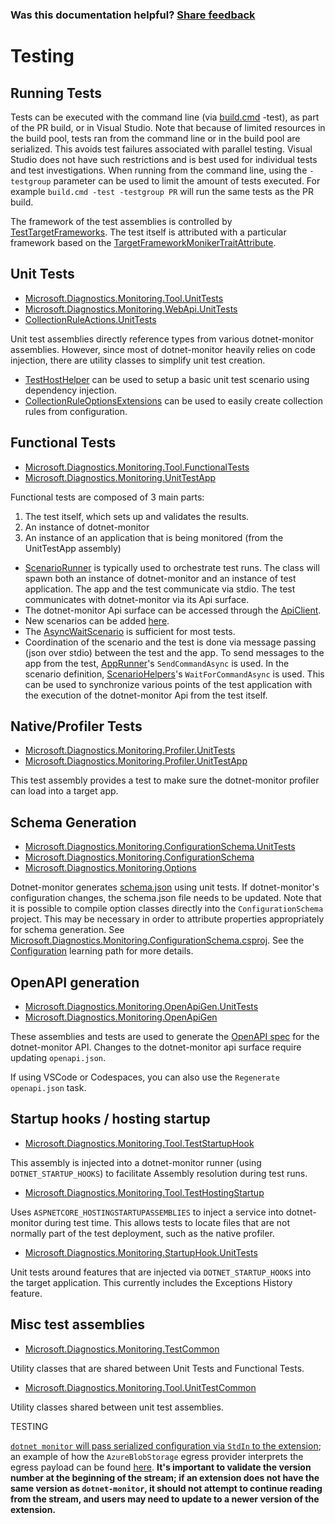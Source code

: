 
### Was this documentation helpful? [Share feedback](https://www.research.net/r/DGDQWXH?src=documentation%2FlearningPath%2Ftesting)

# Testing

## Running Tests

Tests can be executed with the command line (via [build.cmd](../../Build.cmd) -test), as part of the PR build, or in Visual Studio. Note that because of limited resources in the build pool, tests ran from the command line or in the build pool are serialized. This avoids test failures associated with parallel testing. Visual Studio does not have such restrictions and is best used for individual tests and test investigations. When running from the command line, using the `-testgroup` parameter can be used to limit the amount of tests executed. For example `build.cmd -test -testgroup PR` will run the same tests as the PR build.

The framework of the test assemblies is controlled by [TestTargetFrameworks](https://github.com/dotnet/dotnet-monitor/blob/17b1017f72086c874079f7c27f63e270e73b975f/eng/Versions.props). The test itself is attributed with a particular framework based on the [TargetFrameworkMonikerTraitAttribute](https://github.com/dotnet/dotnet-monitor/blob/17b1017f72086c874079f7c27f63e270e73b975f/src/Tests/Microsoft.Diagnostics.Monitoring.TestCommon/TargetFrameworkMonikerTraitAttribute.cs).

## Unit Tests

- [Microsoft.Diagnostics.Monitoring.Tool.UnitTests](https://github.com/dotnet/dotnet-monitor/blob/17b1017f72086c874079f7c27f63e270e73b975f/src/Tests/Microsoft.Diagnostics.Monitoring.Tool.UnitTests)
- [Microsoft.Diagnostics.Monitoring.WebApi.UnitTests](https://github.com/dotnet/dotnet-monitor/blob/17b1017f72086c874079f7c27f63e270e73b975f/src/Tests/Microsoft.Diagnostics.Monitoring.WebApi.UnitTests/)
- [CollectionRuleActions.UnitTests](https://github.com/dotnet/dotnet-monitor/blob/17b1017f72086c874079f7c27f63e270e73b975f/src/Tests/CollectionRuleActions.UnitTests/)

Unit test assemblies directly reference types from various dotnet-monitor assemblies. However, since most of dotnet-monitor heavily relies on code injection, there are utility classes to simplify unit test creation. 

- [TestHostHelper](https://github.com/dotnet/dotnet-monitor/blob/17b1017f72086c874079f7c27f63e270e73b975f/src/Tests/Microsoft.Diagnostics.Monitoring.Tool.UnitTestCommon/TestHostHelper.cs) can be used to setup a basic unit test scenario using dependency injection.
- [CollectionRuleOptionsExtensions](https://github.com/dotnet/dotnet-monitor/blob/17b1017f72086c874079f7c27f63e270e73b975f/src/Tests/Microsoft.Diagnostics.Monitoring.Tool.UnitTestCommon/Options/CollectionRuleOptionsExtensions.cs) can be used to easily create collection rules from configuration.

## Functional Tests

- [Microsoft.Diagnostics.Monitoring.Tool.FunctionalTests](https://github.com/dotnet/dotnet-monitor/blob/17b1017f72086c874079f7c27f63e270e73b975f/src/Tests/Microsoft.Diagnostics.Monitoring.Tool.FunctionalTests)
- [Microsoft.Diagnostics.Monitoring.UnitTestApp](https://github.com/dotnet/dotnet-monitor/blob/17b1017f72086c874079f7c27f63e270e73b975f/src/Tests/Microsoft.Diagnostics.Monitoring.UnitTestApp/)

Functional tests are composed of 3 main parts:
1. The test itself, which sets up and validates the results.
1. An instance of dotnet-monitor
1. An instance of an application that is being monitored (from the UnitTestApp assembly)

* [ScenarioRunner](https://github.com/dotnet/dotnet-monitor/blob/17b1017f72086c874079f7c27f63e270e73b975f/src/Tests/Microsoft.Diagnostics.Monitoring.Tool.FunctionalTests/Runners/ScenarioRunner.cs) is typically used to orchestrate test runs. The class will spawn both an instance of dotnet-monitor and an instance of test application. The app and the test communicate via stdio. The test communicates with dotnet-monitor via its Api surface.
* The dotnet-monitor Api surface can be accessed through the [ApiClient](https://github.com/dotnet/dotnet-monitor/blob/17b1017f72086c874079f7c27f63e270e73b975f/src/Tests/Microsoft.Diagnostics.Monitoring.Tool.FunctionalTests/HttpApi/ApiClient.cs).
* New scenarios can be added [here](https://github.com/dotnet/dotnet-monitor/blob/17b1017f72086c874079f7c27f63e270e73b975f/src/Tests/Microsoft.Diagnostics.Monitoring.UnitTestApp/Scenarios/).
* The [AsyncWaitScenario](https://github.com/dotnet/dotnet-monitor/blob/17b1017f72086c874079f7c27f63e270e73b975f/src/Tests/Microsoft.Diagnostics.Monitoring.UnitTestApp/Scenarios/AsyncWaitScenario.cs) is sufficient for most tests.
* Coordination of the scenario and the test is done via message passing (json over stdio) between the test and the app. To send messages to the app from the test, [AppRunner](https://github.com/dotnet/dotnet-monitor/blob/17b1017f72086c874079f7c27f63e270e73b975f/src/Tests/Microsoft.Diagnostics.Monitoring.TestCommon/Runners/AppRunner.cs)'s `SendCommandAsync` is used. In the scenario definition, [ScenarioHelpers](https://github.com/dotnet/dotnet-monitor/blob/17b1017f72086c874079f7c27f63e270e73b975f/src/Tests/Microsoft.Diagnostics.Monitoring.UnitTestApp/ScenarioHelpers.cs)'s `WaitForCommandAsync` is used. This can be used to synchronize various points of the test application with the execution of the dotnet-monitor Api from the test itself.

## Native/Profiler Tests

- [Microsoft.Diagnostics.Monitoring.Profiler.UnitTests](https://github.com/dotnet/dotnet-monitor/blob/17b1017f72086c874079f7c27f63e270e73b975f/src/Tests/Microsoft.Diagnostics.Monitoring.Profiler.UnitTests/)
- [Microsoft.Diagnostics.Monitoring.Profiler.UnitTestApp](https://github.com/dotnet/dotnet-monitor/blob/17b1017f72086c874079f7c27f63e270e73b975f/src/Tests/Microsoft.Diagnostics.Monitoring.Profiler.UnitTestApp/)

This test assembly provides a test to make sure the dotnet-monitor profiler can load into a target app.

## Schema Generation

- [Microsoft.Diagnostics.Monitoring.ConfigurationSchema.UnitTests](https://github.com/dotnet/dotnet-monitor/blob/17b1017f72086c874079f7c27f63e270e73b975f/src/Tests/Microsoft.Diagnostics.Monitoring.ConfigurationSchema.UnitTests/)
- [Microsoft.Diagnostics.Monitoring.ConfigurationSchema](https://github.com/dotnet/dotnet-monitor/blob/17b1017f72086c874079f7c27f63e270e73b975f/src/Tests/Microsoft.Diagnostics.Monitoring.ConfigurationSchema/)
- [Microsoft.Diagnostics.Monitoring.Options](https://github.com/dotnet/dotnet-monitor/blob/17b1017f72086c874079f7c27f63e270e73b975f/src/Microsoft.Diagnostics.Monitoring.Options)

Dotnet-monitor generates [schema.json](https://github.com/dotnet/dotnet-monitor/blob/17b1017f72086c874079f7c27f63e270e73b975f/documentation/schema.json) using unit tests. If dotnet-monitor's configuration changes, the schema.json file needs to be updated.
Note that it is possible to compile option classes directly into the `ConfigurationSchema` project. This may be necessary in order to attribute properties appropriately for schema generation. See [Microsoft.Diagnostics.Monitoring.ConfigurationSchema.csproj](https://github.com/dotnet/dotnet-monitor/blob/17b1017f72086c874079f7c27f63e270e73b975f/src/Tests/Microsoft.Diagnostics.Monitoring.ConfigurationSchema/Microsoft.Diagnostics.Monitoring.ConfigurationSchema.csproj). See the [Configuration](./configuration.md#how-configuration-works) learning path for more details.

## OpenAPI generation

- [Microsoft.Diagnostics.Monitoring.OpenApiGen.UnitTests](https://github.com/dotnet/dotnet-monitor/blob/17b1017f72086c874079f7c27f63e270e73b975f/src/Tests/Microsoft.Diagnostics.Monitoring.OpenApiGen.UnitTests/)
- [Microsoft.Diagnostics.Monitoring.OpenApiGen](https://github.com/dotnet/dotnet-monitor/blob/17b1017f72086c874079f7c27f63e270e73b975f/src/Tests/Microsoft.Diagnostics.Monitoring.OpenApiGen/)

These assemblies and tests are used to generate the [OpenAPI spec](https://github.com/dotnet/dotnet-monitor/blob/17b1017f72086c874079f7c27f63e270e73b975f/documentation/openapi.json) for the dotnet-monitor API. Changes to the dotnet-monitor api surface require updating `openapi.json`.

If using VSCode or Codespaces, you can also use the `Regenerate openapi.json` task.

## Startup hooks / hosting startup

- [Microsoft.Diagnostics.Monitoring.Tool.TestStartupHook](https://github.com/dotnet/dotnet-monitor/blob/17b1017f72086c874079f7c27f63e270e73b975f/src/Tests/Microsoft.Diagnostics.Monitoring.Tool.TestStartupHook/)

This assembly is injected into a dotnet-monitor runner (using `DOTNET_STARTUP_HOOKS`) to facilitate Assembly resolution during test runs.

- [Microsoft.Diagnostics.Monitoring.Tool.TestHostingStartup](https://github.com/dotnet/dotnet-monitor/blob/17b1017f72086c874079f7c27f63e270e73b975f/src/Tests/Microsoft.Diagnostics.Monitoring.Tool.TestHostingStartup/)

Uses `ASPNETCORE_HOSTINGSTARTUPASSEMBLIES` to inject a service into dotnet-monitor during test time. This allows tests to locate files that are not normally part of the test deployment,
such as the native profiler.

- [Microsoft.Diagnostics.Monitoring.StartupHook.UnitTests](https://github.com/dotnet/dotnet-monitor/blob/17b1017f72086c874079f7c27f63e270e73b975f/src/Tests/Microsoft.Diagnostics.Monitoring.StartupHook.UnitTests/)

Unit tests around features that are injected via `DOTNET_STARTUP_HOOKS` into the target application. This currently includes the Exceptions History feature.

## Misc test assemblies

- [Microsoft.Diagnostics.Monitoring.TestCommon](https://github.com/dotnet/dotnet-monitor/blob/17b1017f72086c874079f7c27f63e270e73b975f/src/Tests/Microsoft.Diagnostics.Monitoring.TestCommon/)

Utility classes that are shared between Unit Tests and Functional Tests.

- [Microsoft.Diagnostics.Monitoring.Tool.UnitTestCommon](https://github.com/dotnet/dotnet-monitor/blob/17b1017f72086c874079f7c27f63e270e73b975f/src/Tests/Microsoft.Diagnostics.Monitoring.Tool.UnitTestCommon/)

Utility classes shared between unit test assemblies.

TESTING


[`dotnet monitor` will pass serialized configuration via `StdIn` to the extension](https://github.com/dotnet/dotnet-monitor/blob/17b1017f72086c874079f7c27f63e270e73b975f/src/Tools/dotnet-monitor/Egress/Extension/EgressExtension.cs#L188); an example of how the `AzureBlobStorage` egress provider interprets the egress payload can be found [here](https://github.com/dotnet/dotnet-monitor/blob/17b1017f72086c874079f7c27f63e270e73b975f/src/Microsoft.Diagnostics.Monitoring.Extension.Common/EgressHelper.cs#L147). **It's important to validate the version number at the beginning of the stream; if an extension does not have the same version as `dotnet-monitor`, it should not attempt to continue reading from the stream, and users may need to update to a newer version of the extension.**

